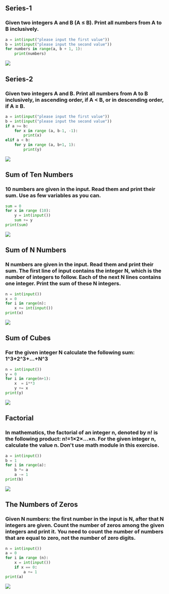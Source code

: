 ## Series-1
### Given two integers A and B (A ≤ B). Print all numbers from A to B inclusively.
```.py
a = int(input("please input the first value"))
b = int(input("please input the second value"))
for numbers in range(a, b + 1, 1):
    print(numbers)
```
![](2.1_pic.png)
## Series-2
### Given two integers A and B. Print all numbers from A to B inclusively, in ascending order, if A < B, or in descending order, if A ≥ B.
```.py
a = int(input("please input the first value"))
b = int(input("please input the second value"))
if a >= b: 
    for x in range (a, b-1, -1):
        print(x)
elif a < b: 
    for y in range (a, b+1, 1):
        print(y)
```
![](2.2_pic.png)
## Sum of Ten Numbers
### 10 numbers are given in the input. Read them and print their sum. Use as few variables as you can.
```.py
sum = 0
for x in range (10):
    y = int(input())
    sum += y
print(sum)
```
![](2.3_pic.png)
## Sum of N Numbers
### N numbers are given in the input. Read them and print their sum. The first line of input contains the integer N, which is the number of integers to follow. Each of the next N lines contains one integer. Print the sum of these N integers.
```.py
n = int(input())
x = 0
for i in range(n):
    x += int(input())
print(x)
```
![](2.4_pic.png)
## Sum of Cubes
### For the given integer N calculate the following sum: 1^3+2^3+…+N^3
```.py
n = int(input())
y = 0
for i in range(n+1):
    x  = i**3
    y += x
print(y)
```
![](2.5_pic.png)
## Factorial
### In mathematics, the factorial of an integer n, denoted by n! is the following product: n!=1×2×…×n. For the given integer n, calculate the value n. Don't use math module in this exercise.
```.py
a = int(input())
b = 1
for i in range(a):
    b *= a
    a -= 1
print(b)
```
![](2.6_pic.png)
## The Numbers of Zeros
### Given N numbers: the first number in the input is N, after that N integers are given. Count the number of zeros among the given integers and print it. You need to count the number of numbers that are equal to zero, not the number of zero digits.
```.py
n = int(input())
a = 0
for i in range (n):
    x = int(input())
    if x == 0:
        a += 1
print(a)
```
![](2.7_pic.png)
